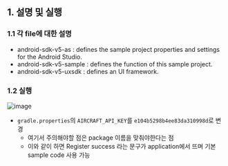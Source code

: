 ## 1. 설명 및 실행
### 1.1 각 file에 대한 설명
- android-sdk-v5-as : defines the sample project properties and settings for the Android Studio.
- android-sdk-v5-sample : defines the function of this sample project.
- android-sdk-v5-uxsdk : defines an UI framework.

### 1.2 실행

![image](https://github.com/damleez/dam_dji/assets/108650199/b46bebac-2eef-4a18-85bc-77ad859ee890)

- ```gradle.properties```의 ```AIRCRAFT_API_KEY```를 ```e104b5298b4ee83da310998d```로 변경
  - 여기서 주의해야할 점은 package 이름을 맞춰야한다는 점
  - 이와 같이 하면 Register success 라는 문구가 application에서 뜨며 기본 sample code 사용 가능
